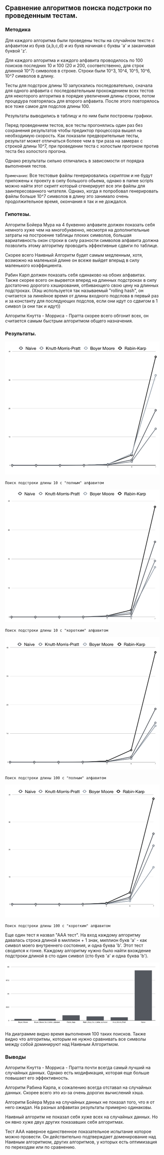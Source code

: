 ## Сравнение алгоритмов поиска подстроки по проведенным тестам.

### Методика

Для каждого алгоритма были проведены тесты на случайном тексте с алфавитом из
букв {a,b,c,d} и из букв начиная с буквы 'a' и заканчивая буквой 'z'.

Для каждого алгоритма и каждого алфавита проводилось по 100 поисков последних 10 и 100
(20 и 200, соответственно, для строк длинной 10^7) символов в строке. Строки были 10^3, 10^4, 10^5, 10^6, 10^7
символов в длину.

Тесты для подстрок длины 10 запускались последовательно, сначала для одного алфавита с последовательным
прохождением всех тестов для некоторого алгоритма в порядке увеличения длины строки, потом процедура
повторялась для второго алфавита. После этого повторялось все тоже самое для подслов длины 100.

Результаты выводились в таблицу и по ним были построены графики.

Перед проведением тестов, все тесты прогонялись один раз без сохранения результатов
чтобы предиктор процессора вышел на необходимую скорость. Как показали предворительные тесты,
результат может отличаться болеее чем в три раза на замерах с строкой длины 10^7, при
проведении теста с холостым прогоном против теста без холостого прогона.

Однако результаты сильно отличались в зависомости от порядка выполнения тестов.

`Примечание`:
Все тестовые файлы генерировались скриптом и не будут приложены к проекту в силу большого обьема, однако в папке scripts можно найти этот скрипт который сгенерирует все эти файлы для заинтересованного читателя. Однако, когда я попробовал генерировать файлы больше 10^7 символов в длину это занимало очень продолжительное время, окончания я так и не дождался.

### Гипотезы.

Алгоритм Бойера Мура на 4 буквенно алфавите должен показать себя немного хуже чем на многобуквенно, несмотря на дополнительные затраты на построение таблицы плохих символов, большая вариативность окон строки в силу разности символов алфавита должна позволить этому алгоритму проводить эффективные сдвиги по таблице.

Скорее всего Наивный Алгоритм будет самым медленным, хотя, возможно на маленькой длине он всеже выйдет вперыд в силу маленького коэффициента.

Рабин Карп должен показать себя одинаково на обоих алфавитах. Также скорее всего он вырвется вперед на длинных подстроках в силу достаточно дорогого хэширования, отбивающего свою цену на длинных подстроках. (Хэш используется так называемый "rolling hash", он считается за линейное время от длины входного подслова в первый раз и за константу для последующих подслов, если они идут со сдвигом в 1 символ (а они так и идут))

Алгоритм Кнутта - Морриса - Пратта скорее всего обгонит всех, он считается самым быстрым алгоритмом общего назначения.

### Результаты.

![10-30](/img/needle10letters30.png)

`Поиск подстроки длины 10 с "полным" алфавитом`

![10-4](/img/needle10letters4.png)

`Поиск подстроки длины 10 с "коротким" алфавитом`

![100-30](/img/needle100letters30.png)

`Поиск подстроки длины 100 с "полным" алфавитом`

![100-4](/img/needle100letters4.png)

`Поиск подстроки длины 100 с "коротким" алфавитом`

Еще один тест я назвал "ААА тест". На вход каждому алгоритму давалась строка длиной в миллион + 1 знак, миллион букв 'a' - как символ моего внутреннего состояния, и одна буква 'b'. Этот тест сводился к гонке. Каждому алгоритму нужно было найти вхождение подстроки длиной в сто один символ (сто букв 'a' и одна буква 'b').

![AAAAAAAA](/img/AAAtest.png)

На диаграмме видно время выполнения 100 таких поисков.
Также видно что алгоритмы, которым не нужно сравнивать все символы между собой доминируют над Наивным Алгоритмом.

### Выводы

Алгоритм Кнутта - Морриса - Пратта почти всегда самый лучший на случайных данных. Однако есть модификация, которая еще больше повышает его эффективность.

Алгоритм Рабина Карпа, к сожалению всегда отставал на случайных данных. Скорее всего это из-за очень дорогих вычислений хэша.

Алгоритм Бойера Мура на случайных данных не показал того, что я от него ожидал. На разных алфавитах результаты примерно одинаковы.

Наивный алгоритм не показал себя хуже всех на случайных данных. Но он явно хуже двух других показавших себя алгоритмах.

Тест ААА наверное единственное показательное испытание которое можно провести. Он действительно подтверждает доменирование над Наивным алгоритмом, других алгоритмов, у которых есть оптимизация по переходам или по сравнению.
